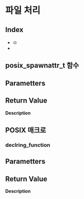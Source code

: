 # 파일 처리

## Index
- ㅁ
- 


## posix_spawnattr_t 함수
### 
**Parametters**
- 

**Return Value**
- 

**Description**
</br>


## POSIX 매크로
### declring_function
**Parametters**
- 

**Return Value**
- 

**Description**
</br>